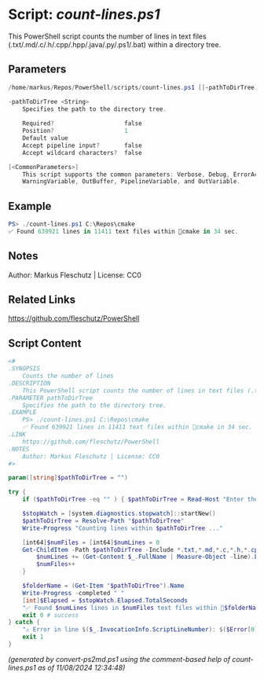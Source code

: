 Script: *count-lines.ps1*
========================

This PowerShell script counts the number of lines in text files (.txt/.md/.c/.h/.cpp/.hpp/.java/.py/.ps1/.bat) within a directory tree.

Parameters
----------
```powershell
/home/markus/Repos/PowerShell/scripts/count-lines.ps1 [[-pathToDirTree] <String>] [<CommonParameters>]

-pathToDirTree <String>
    Specifies the path to the directory tree.
    
    Required?                    false
    Position?                    1
    Default value                
    Accept pipeline input?       false
    Accept wildcard characters?  false

[<CommonParameters>]
    This script supports the common parameters: Verbose, Debug, ErrorAction, ErrorVariable, WarningAction, 
    WarningVariable, OutBuffer, PipelineVariable, and OutVariable.
```

Example
-------
```powershell
PS> ./count-lines.ps1 C:\Repos\cmake
✅ Found 639921 lines in 11411 text files within 📂cmake in 34 sec.

```

Notes
-----
Author: Markus Fleschutz | License: CC0

Related Links
-------------
https://github.com/fleschutz/PowerShell

Script Content
--------------
```powershell
<#
.SYNOPSIS
	Counts the number of lines 
.DESCRIPTION
	This PowerShell script counts the number of lines in text files (.txt/.md/.c/.h/.cpp/.hpp/.java/.py/.ps1/.bat) within a directory tree.
.PARAMETER pathToDirTree
	Specifies the path to the directory tree.
.EXAMPLE
	PS> ./count-lines.ps1 C:\Repos\cmake
	✅ Found 639921 lines in 11411 text files within 📂cmake in 34 sec.
.LINK
	https://github.com/fleschutz/PowerShell
.NOTES
	Author: Markus Fleschutz | License: CC0
#>

param([string]$pathToDirTree = "")

try {
	if ($pathToDirTree -eq "" ) { $pathToDirTree = Read-Host "Enter the path to the directory tree" }

	$stopWatch = [system.diagnostics.stopwatch]::startNew()
	$pathToDirTree = Resolve-Path "$pathToDirTree"
	Write-Progress "Counting lines within $pathToDirTree ..."

	[int64]$numFiles = [int64]$numLines = 0
	Get-ChildItem -Path $pathToDirTree -Include *.txt,*.md,*.c,*.h,*.cpp,*.hpp,*.java,*.py,*.ps1,*.bat -Recurse | ForEach-Object {
		$numLines += (Get-Content $_.FullName | Measure-Object -line).Lines
		$numFiles++
	}

	$folderName = (Get-Item "$pathToDirTree").Name
	Write-Progress -completed " "
	[int]$Elapsed = $stopWatch.Elapsed.TotalSeconds
	"✅ Found $numLines lines in $numFiles text files within 📂$folderName in $Elapsed sec." 
	exit 0 # success
} catch {
	"⚠️ Error in line $($_.InvocationInfo.ScriptLineNumber): $($Error[0])"
	exit 1
}
```

*(generated by convert-ps2md.ps1 using the comment-based help of count-lines.ps1 as of 11/08/2024 12:34:48)*
